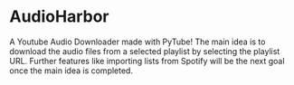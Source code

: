 # AudioHarbor
A Youtube Audio Downloader made with PyTube! The main idea is to download the audio files from a selected playlist by selecting the playlist URL. Further features like importing lists from Spotify will be the next goal once the main idea is completed.
